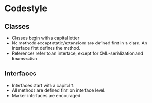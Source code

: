 Codestyle
=========

Classes
-------

 - Classes begin with a capital letter
 - No methods except static/extensions are defined first in a class. An interface first defines the method.
 - References refer to an interface, except for XML-serialization and Enumeration

Interfaces
----------

 - Interfaces start with a capital `I`.
 - All methods are defined first on interface level.
 - Marker interfaces are encouraged.


